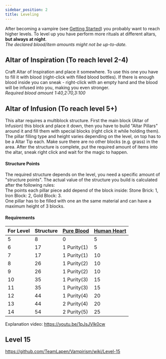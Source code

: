 ```yaml
---
sidebar_position: 2
title: Leveling
---
```


After becoming a vampire (see [Getting Started](https://github.com/TeamLapen/Vampirism/wiki/Getting-Started)) you probably want to reach higher levels.
To level up you have perform more rituals at different altars, **but always at night**.  
_The declared blood/item amounts might not be up-to-date._

## Altar of Inspiration (To reach level 2-4)
Craft Altar of Inspiration  and place it somewhere.
To use this one you have to fill it with blood (right-click with filled blood bottles). If there is enough blood inside you can sneak - right-click with an empty hand and the blood will be infused into you, making you even stronger.  
_Required blood amount 1:40,2:70,3:100_  

## Altar of Infusion (To reach level 5+)
This altar requires a multiblock structure. First the main block (Altar of Infusion) this block and place it down, then you have to build "Altar Pillars" around it and fill them with special blocks (right click it while holding them). The pillar filling type and height varies depending on the level, on top has to be a Altar Tip each. Make sure there are no other blocks (e.g. grass) in the area. After the structure is complete, put the required amount of items into the altar, sneak right click and wait for the magic to happen.  

#### Structure Points
The required structure depends on the level, you need a specific amount of "structure points".
The actual value of the structure you build is calculated after the following rules:  
The points each pillar piece add depend of the block inside: Stone Brick: 1, Iron Block: 2, Gold Block: 3.  
One pillar has to be filled with one an the same material and can have a maximum height of 3 blocks.  

#### Requirements
| For Level | Structure | [Pure Blood](https://github.com/TeamLapen/Vampirism/wiki/[1.7.10]-Items-and-Blocks#pure-blood)  | [Human Heart](https://github.com/TeamLapen/Vampirism/wiki/[1.7.10]-Items-and-Blocks#human-heart) |
|-------|-----------|-------------|-------------|
| 5     | 8         | 0           | 5           |
| 6     | 17        | 1 Purity(1) | 5           |
| 7     | 17        | 1 Purity(1) | 10          |
| 8     | 26        | 1 Purity(2) | 10          |
| 9     | 26        | 1 Purity(2) | 10          |
| 10    | 35        | 1 Purity(3) | 15          |
| 11    | 35        | 1 Purity(3) | 15          |
| 12    | 44        | 1 Purity(4) | 20          |
| 13    | 44        | 2 Purity(4) | 20          |
| 14    | 54        | 2 Purity(5) | 25          |

Explanation video: https://youtu.be/1pJsJVlk0cw

## Level 15
https://github.com/TeamLapen/Vampirism/wiki/Level-15